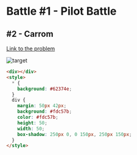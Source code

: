 # Battle #1 - Pilot Battle

## #2 - Carrom

[Link to the problem](https://cssbattle.dev/play/2)

![target](https://cssbattle.dev/targets/2.png)

```html
<div></div>
<style>
  * {
    background: #62374e;
  }
  div {
    margin: 50px 42px;
    background: #fdc57b;
    color: #fdc57b;
    height: 50;
    width: 50;
    box-shadow: 250px 0, 0 150px, 250px 150px;
  }
</style>
```
